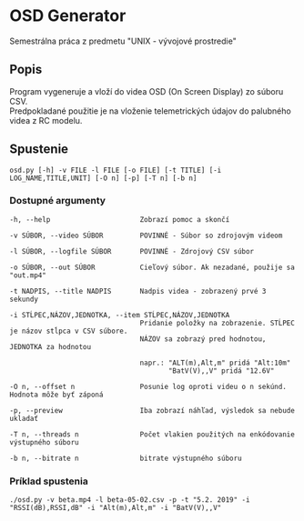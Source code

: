 # OSD Generator
Semestrálna práca z predmetu "UNIX - vývojové prostredie"<br/>

## Popis
Program vygeneruje a vloží do videa OSD (On Screen Display) zo súboru CSV.<br/>
Predpokladané použitie je na vloženie telemetrických údajov do palubného videa z RC modelu.<br/>

## Spustenie
```
osd.py [-h] -v FILE -l FILE [-o FILE] [-t TITLE] [-i LOG_NAME,TITLE,UNIT] [-O n] [-p] [-T n] [-b n]
```
### Dostupné argumenty
```
-h, --help                      Zobrazí pomoc a skončí

-v SÚBOR, --video SÚBOR         POVINNÉ - Súbor so zdrojovým videom

-l SÚBOR, --logfile SÚBOR       POVINNÉ - Zdrojový CSV súbor

-o SÚBOR, --out SÚBOR           Cieľový súbor. Ak nezadané, použije sa "out.mp4"

-t NADPIS, --title NADPIS       Nadpis videa - zobrazený prvé 3 sekundy

-i STĹPEC,NÁZOV,JEDNOTKA, --item STĹPEC,NÁZOV,JEDNOTKA
                                Pridanie položky na zobrazenie. STĹPEC je názov stĺpca v CSV súbore.
                                NÁZOV sa zobrazý pred hodnotou, JEDNOTKA za hodnotou

                                napr.: "ALT(m),Alt,m" pridá "Alt:10m"
                                       "BatV(V),,V" pridá "12.6V"

-O n, --offset n                Posunie log oproti videu o n sekúnd. Hodnota môže byť záponá

-p, --preview                   Iba zobrazí náhľad, výsledok sa nebude ukladať

-T n, --threads n               Počet vlakien použitých na enkódovanie výstupného súboru

-b n, --bitrate n               bitrate výstupného súboru
  ```
### Príklad spustenia
```
./osd.py -v beta.mp4 -l beta-05-02.csv -p -t "5.2. 2019" -i "RSSI(dB),RSSI,dB" -i "Alt(m),Alt,m" -i "BatV(V),,V"
```
